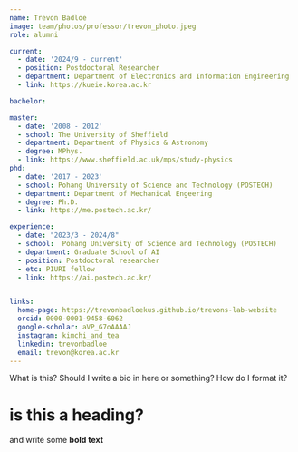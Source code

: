 ```yaml
---
name: Trevon Badloe
image: team/photos/professor/trevon_photo.jpeg
role: alumni

current:
  - date: '2024/9 - current'
  - position: Postdoctoral Researcher
  - department: Department of Electronics and Information Engineering
  - link: https://kueie.korea.ac.kr

bachelor:

master:
  - date: '2008 - 2012'
  - school: The University of Sheffield
  - department: Department of Physics & Astronomy
  - degree: MPhys.
  - link: https://www.sheffield.ac.uk/mps/study-physics
phd:
  - date: '2017 - 2023'
  - school: Pohang University of Science and Technology (POSTECH)
  - department: Department of Mechanical Engeering
  - degree: Ph.D.
  - link: https://me.postech.ac.kr/

experience:
  - date: "2023/3 - 2024/8"
  - school:  Pohang University of Science and Technology (POSTECH)
  - department: Graduate School of AI
  - position: Postdoctoral researcher
  - etc: PIURI fellow
  - link: https://ai.postech.ac.kr/


links:
  home-page: https://trevonbadloekus.github.io/trevons-lab-website
  orcid: 0000-0001-9458-6062
  google-scholar: aVP_G7oAAAAJ
  instagram: kimchi_and_tea
  linkedin: trevonbadloe
  email: trevon@korea.ac.kr
---
```


What is this? Should I write a bio in here or something?
How do I format it? 

# is this a heading? 

and write some **bold text** 